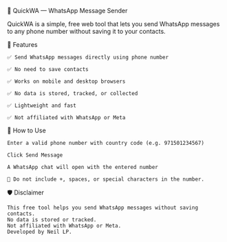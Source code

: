 📱 QuickWA — WhatsApp Message Sender

QuickWA is a simple, free web tool that lets you send WhatsApp messages to any phone number without saving it to your contacts.

🚀 Features

    ✅ Send WhatsApp messages directly using phone number

    ✅ No need to save contacts

    ✅ Works on mobile and desktop browsers

    ✅ No data is stored, tracked, or collected

    ✅ Lightweight and fast

    ✅ Not affiliated with WhatsApp or Meta

🔧 How to Use

    Enter a valid phone number with country code (e.g. 971501234567)

    Click Send Message

    A WhatsApp chat will open with the entered number

    📌 Do not include +, spaces, or special characters in the number.

🛡️ Disclaimer

    This free tool helps you send WhatsApp messages without saving contacts.
    No data is stored or tracked.
    Not affiliated with WhatsApp or Meta.
    Developed by Neil LP.